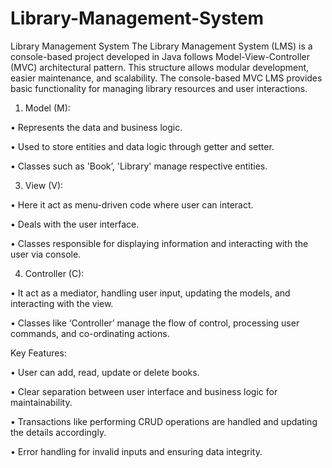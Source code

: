 # Library-Management-System
Library Management System
The Library Management System (LMS) is a console-based project developed in Java follows Model-View-Controller (MVC) architectural pattern. This structure allows modular development, easier maintenance, and scalability. The console-based MVC LMS provides basic functionality for managing library resources and user interactions.
1.	Model (M):
   
   •	Represents the data and business logic.

   •	Used to store entities and data logic through getter and setter.

   •	Classes such as 'Book’, 'Library' manage respective entities.

3.	View (V):
   
   •	Here it act as menu-driven code where user can interact.

   •	Deals with the user interface.

   •	Classes responsible for displaying information and interacting with the user via console.

4.	Controller (C):
   
   •	It act as a mediator, handling user input, updating the models, and interacting with the view.

   •	Classes like ‘Controller’ manage the flow of control, processing user commands, and co-ordinating actions.

Key Features:

•	User can add, read, update or delete books.

•	Clear separation between user interface and business logic for maintainability.

•	Transactions like performing CRUD operations are handled and updating the details accordingly.

•	Error handling for invalid inputs and ensuring data integrity.

